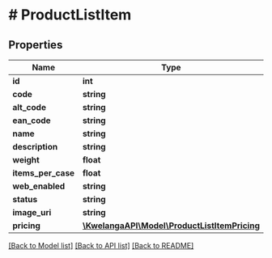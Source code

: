 # # ProductListItem

## Properties

Name | Type | Description | Notes
------------ | ------------- | ------------- | -------------
**id** | **int** |  | [optional] 
**code** | **string** |  | [optional] 
**alt_code** | **string** |  | [optional] 
**ean_code** | **string** |  | [optional] 
**name** | **string** |  | [optional] 
**description** | **string** |  | [optional] 
**weight** | **float** |  | [optional] 
**items_per_case** | **float** |  | [optional] 
**web_enabled** | **string** |  | [optional] 
**status** | **string** |  | [optional] 
**image_uri** | **string** |  | [optional] 
**pricing** | [**\KwelangaAPI\Model\ProductListItemPricing**](ProductListItemPricing.md) |  | [optional] 

[[Back to Model list]](../../README.md#documentation-for-models) [[Back to API list]](../../README.md#documentation-for-api-endpoints) [[Back to README]](../../README.md)


